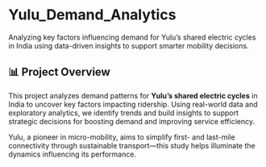 # Yulu_Demand_Analytics
Analyzing key factors influencing demand for Yulu’s shared electric cycles in India using data-driven insights to support smarter mobility decisions.

## 📊 Project Overview

This project analyzes demand patterns for **Yulu’s shared electric cycles** in India to uncover key factors impacting ridership. Using real-world data and exploratory analytics, we identify trends and build insights to support strategic decisions for boosting demand and improving service efficiency.

Yulu, a pioneer in micro-mobility, aims to simplify first- and last-mile connectivity through sustainable transport—this study helps illuminate the dynamics influencing its performance.

